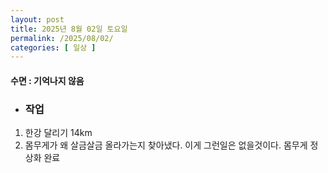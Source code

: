 ```yaml
---
layout: post
title: 2025년 8월 02일 토요일
permalink: /2025/08/02/
categories: [ 일상 ]
---
```

#### 수면 : 기억나지 않음
* ### 작업
1. 한강 달리기 14km
2. 몸무게가 왜 살금살금 올라가는지 찾아냈다. 이게 그런일은 없을것이다. 몸무게 정상화 완료
